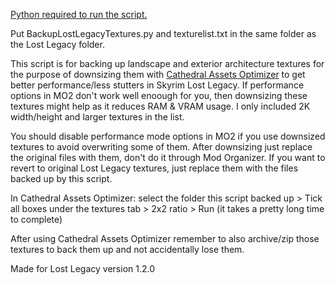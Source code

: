 [Python required to run the script.](https://www.python.org/downloads/)

Put BackupLostLegacyTextures.py and texturelist.txt in the same folder as the Lost Legacy folder.

This script is for backing up landscape and exterior architecture textures for the purpose of downsizing them with [Cathedral Assets Optimizer](https://www.nexusmods.com/skyrimspecialedition/mods/23316) to get better performance/less stutters in Skyrim Lost Legacy. If performance options in MO2 don't work well enoough for you, then downsizing these textures might help as it reduces RAM & VRAM usage. I only included 2K width/height and larger textures in the list.

You should disable performance mode options in MO2 if you use downsized textures to avoid overwriting some of them. After downsizing just replace the original files with them, don't do it through Mod Organizer. If you want to revert to original Lost Legacy textures, just replace them with the files backed up by this script.

In Cathedral Assets Optimizer: select the folder this script backed up > Tick all boxes under the textures tab > 2x2 ratio > Run (it takes a pretty long time to complete)

After using Cathedral Assets Optimizer remember to also archive/zip those textures to back them up and not accidentally lose them.

Made for Lost Legacy version 1.2.0

